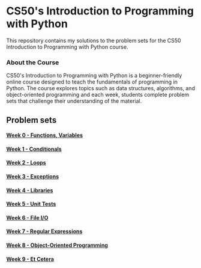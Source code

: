 # CS50's Introduction to Programming with Python
This repository contains my solutions to the problem sets for the CS50 Introduction to Programming with Python course.

### About the Course
CS50's Introduction to Programming with Python is a beginner-friendly online course designed to teach the fundamentals of programming in Python. The course explores topics such as data structures, algorithms, and object-oriented programming and each week, students complete problem sets that challenge their understanding of the material.

## Problem sets
#### [Week 0 - Functions, Variables](./week0/)
#### [Week 1 - Conditionals](./week1)
#### [Week 2 - Loops](./week2)
#### [Week 3 - Exceptions](./week3)
#### [Week 4 - Libraries](./week4)
#### [Week 5 - Unit Tests](./week5)
#### [Week 6 - File I/O](./week6)
#### [Week 7 - Regular Expressions](./week7)
#### [Week 8 - Object-Oriented Programming](./week8)
#### [Week 9 - Et Cetera](./week9) 